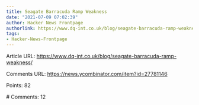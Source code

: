 ```yaml
---
title: Seagate Barracuda Ramp Weakness
date: "2021-07-09 07:02:39"
author: Hacker News Frontpage
authorlink: https://www.dq-int.co.uk/blog/seagate-barracuda-ramp-weakness/
tags:
- Hacker-News-Frontpage
---
```


<p>Article URL: <a href="https://www.dq-int.co.uk/blog/seagate-barracuda-ramp-weakness/">https://www.dq-int.co.uk/blog/seagate-barracuda-ramp-weakness/</a></p>
<p>Comments URL: <a href="https://news.ycombinator.com/item?id=27781146">https://news.ycombinator.com/item?id=27781146</a></p>
<p>Points: 82</p>
<p># Comments: 12</p>

